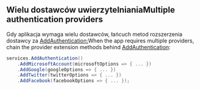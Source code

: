 ## <a name="multiple-authentication-providers"></a><span data-ttu-id="310f2-101">Wielu dostawców uwierzytelniania</span><span class="sxs-lookup"><span data-stu-id="310f2-101">Multiple authentication providers</span></span>

<span data-ttu-id="310f2-102">Gdy aplikacja wymaga wielu dostawców, łańcuch metod rozszerzenia dostawcy za [AddAuthentication:](/dotnet/api/microsoft.extensions.dependencyinjection.authenticationservicecollectionextensions.addauthentication)</span><span class="sxs-lookup"><span data-stu-id="310f2-102">When the app requires multiple providers, chain the provider extension methods behind [AddAuthentication](/dotnet/api/microsoft.extensions.dependencyinjection.authenticationservicecollectionextensions.addauthentication):</span></span>

```csharp
services.AddAuthentication()
    .AddMicrosoftAccount(microsoftOptions => { ... })
    .AddGoogle(googleOptions => { ... })
    .AddTwitter(twitterOptions => { ... })
    .AddFacebook(facebookOptions => { ... });
```
